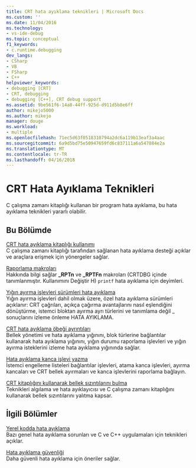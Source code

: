 ```yaml
---
title: CRT hata ayıklama teknikleri | Microsoft Docs
ms.custom: ''
ms.date: 11/04/2016
ms.technology:
- vs-ide-debug
ms.topic: conceptual
f1_keywords:
- c.runtime.debugging
dev_langs:
- CSharp
- VB
- FSharp
- C++
helpviewer_keywords:
- debugging [CRT]
- CRT, debugging
- debugging [C++], CRT debug support
ms.assetid: 9be561f6-14a8-44ff-925d-d911d5b8e6ff
author: mikejo5000
ms.author: mikejo
manager: douge
ms.workload:
- multiple
ms.openlocfilehash: 71ec5d63f0518310794a2dc6a119b13eaf3a4aac
ms.sourcegitcommit: 6a9d5bd75e50947659fd6c837111a6a547884e2a
ms.translationtype: MT
ms.contentlocale: tr-TR
ms.lasthandoff: 04/16/2018
---
```

# <a name="crt-debugging-techniques"></a>CRT Hata Ayıklama Teknikleri
C çalışma zamanı kitaplığı kullanan bir program hata ayıklama, bu hata ayıklama teknikleri yararlı olabilir.  
  
## <a name="in-this-section"></a>Bu Bölümde  
 [CRT hata ayıklama kitaplığı kullanımı](../debugger/crt-debug-library-use.md)  
 C çalışma zamanı kitaplığı tarafından sağlanan hata ayıklama desteği açıklar ve araçlara erişmek için yönergeler sağlar.  
  
 [Raporlama makroları](../debugger/macros-for-reporting.md)  
 Hakkında bilgi sağlar **_RPTn** ve **_RPTFn** makroları (CRTDBG içinde tanımlanmıştır. Kullanımını Değiştir H) `printf` hata ayıklama için deyimleri.  
  
 [Yığın ayırma işlevleri sürümleri hata ayıklama](../debugger/debug-versions-of-heap-allocation-functions.md)  
 Yığın ayırma işlevleri dahil olmak üzere, özel hata ayıklama sürümleri açıklanır: CRT çağrıları, açıkça çağırma avantajlarını nasıl eşlendiğini dönüştürme, istemci bloktan ayırma ayrı türlerini ve tanımlama değil _ sonuçlarını izleme önleme HATA AYIKLAMA.  
  
 [CRT hata ayıklama öbeği ayrıntıları](../debugger/crt-debug-heap-details.md)  
 Bellek yönetimi ve hata ayıklama yığınını, blok türlerine bağlantılar kullanarak hata ayıklama yığınını, yığın durumu raporlama işlevleri ve yığın ayırma isteklerini izleme hata ayıklama yığınında sağlar.  
  
 [Hata ayıklama kanca işlevi yazma](../debugger/debug-hook-function-writing.md)  
 İstemci engelleme listeleri bağlantılar işlevleri, atama kanca işlevleri, ayırma kancaları ve CRT bellek ayırmaları ve kanca işlevlerini raporlama bağlayın.  
  
 [CRT kitaplığını kullanarak bellek sızıntılarını bulma](../debugger/finding-memory-leaks-using-the-crt-library.md)  
 Teknikleri algılama ve hata ayıklayıcısı ve C çalışma zamanı kitaplığını kullanarak bellek sızıntılarını yalıtma kapsar.  
  
## <a name="related-sections"></a>İlgili Bölümler  
 [Yerel kodda hata ayıklama](../debugger/debugging-native-code.md)  
 Bazı genel hata ayıklama sorunları ve C ve C++ uygulamaları için teknikleri açıklar.  
  
 [Hata ayıklama güvenliği](../debugger/debugger-security.md)  
 Daha güvenli hata ayıklama için öneriler sağlar.